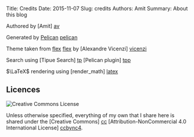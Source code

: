 Title: Credits
Date: 2015-11-07
Slug: credits
Authors: Amit
Summary: About this blog

Authored by [Amit] [av]

Generated by [Pelican] [pelican]

Theme taken from [flex] [flex] by [Alexandre Vicenzi] [vicenzi]

Search using [Tipue Search] [tp] [Pelican plugin] [tpp]

$\LaTeX$ rendering using [render_math] [latex]

[av]: /pages/amit.html
[pelican]: //docs.getpelican.com/en/latest/
[flex]: //github.com/alexandrevicenzi/Flex
[vicenzi]: //www.alexandrevicenzi.com
[tp]: //www.tipue.com/search/
[tpp]: //github.com/getpelican/pelican-plugins/tree/master/tipue_search
[latex]: //github.com/barrysteyn/pelican_plugin-render_math

## Licences

![Creative Commons License][ccbync4img]

Unless otherwise specified, everything of my own that I share here is shared under the [Creative Commons] [cc] [Attribution-NonCommercial 4.0 International License] [ccbync4].


[cc]: //creativecommons.org/
[ccbync4]: //creativecommons.org/licenses/by-nc/4.0/
[ccbync4img]: //i.creativecommons.org/l/by-nc/4.0/88x31.png